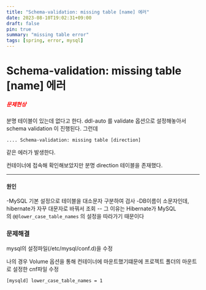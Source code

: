 ```yaml
---
title: "Schema-validation: missing table [name] 에러"
date: 2023-08-10T19:02:31+09:00
draft: false
pin: true 
summary: "missing table error"
tags: [spring, error, mysql]
---
```


# Schema-validation: missing table [name] 에러

##### <span style="color:red">문제현상</span>

분명 테이블이 있는데 없다고 한다.
ddl-auto 를 validate 옵션으로 설정해놓아서 schema validation 이 진행된다.
그런데 
```
.... Schema-validation: missing table [direction]
```
같은 에러가 발생한다.

컨테이너에 접속해 확인해보았지만 분명 direction 테이블을 존재했다.


---


#### 원인

-MySQL 기본 설정으로 테이블을 대소문자 구분하여 검사
-DB이름이 소문자인데, hibernate가 자꾸 대문자로 바꿔서 조회
-- 그 이유는 Hibernate가 MySQL 의 `@@lower_case_table_names` 의 설정을 따라가기 때문이다

### 문제해결

mysql의 설정파일(/etc/mysql/conf.d)을 수정

나의 경우 Volume 옵션을 통해 컨테이너에 마운트했기떄문에 프로젝트 폴더의 마운트로 설정한 cnf파일 수정

```
[mysqld] lower_case_table_names = 1
```
